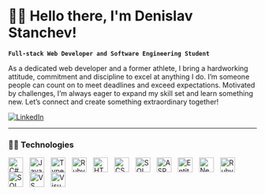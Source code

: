 # 🧑‍💻 Hello there, I'm Denislav Stanchev!

**`Full-stack Web Developer and Software Engineering Student`**

As a dedicated web developer and a former athlete, I bring a hardworking attitude, commitment and discipline to excel at anything I do. I’m someone people can count on to meet deadlines and exceed expectations. Motivated by challenges, I’m always eager to expand my skill set and learn something new. Let’s connect and create something extraordinary together!

   <p align="left">
   <a href="https://www.linkedin.com/in/denislav-stanchev-516b91294/">
      <img alt="LinkedIn" title="Connect with me on LinkedIn" src="https://img.shields.io/badge/-Connect-blue?style=for-the-badge&logo=linkedin&logoColor=white"/>
   </a>
</p>

---

### 🧑‍💻 Technologies

<img align="left" alt="C#" width="30px" style="padding-right:10px;" src="https://cdn.jsdelivr.net/gh/devicons/devicon/icons/csharp/csharp-original.svg"/>
<img align="left" alt="JavaScript" width="30px" style="padding-right:10px;" src="https://cdn.jsdelivr.net/gh/devicons/devicon/icons/javascript/javascript-original.svg" />
<img align="left" alt="TypeScript" width="30px" style="padding-right:10px;" src="https://cdn.jsdelivr.net/gh/devicons/devicon/icons/typescript/typescript-original.svg" />
<img align="left" alt="Ruby" width="30px" style="padding-right:10px;" src="https://cdn.jsdelivr.net/gh/devicons/devicon/icons/ruby/ruby-original.svg" />
<img align="left" alt="HTML" width="30px" style="padding-right:10px;" src="https://cdn.jsdelivr.net/gh/devicons/devicon/icons/html5/html5-original.svg" />
<img align="left" alt="CSS" width="30px" style="padding-right:10px;" src="https://cdn.jsdelivr.net/gh/devicons/devicon/icons/css3/css3-original.svg" />
<img align="left" alt="SQL" width="30px" style="padding-right:10px;" src="https://cdn.jsdelivr.net/gh/devicons/devicon/icons/mysql/mysql-original.svg" />
<img align="left" alt="ASP.NET" width="30px" style="padding-right:10px;" src="https://cdn.jsdelivr.net/gh/devicons/devicon/icons/dotnetcore/dotnetcore-original.svg" />
<img align="left" alt="Entity Framework Core" width="30px" style="padding-right:10px;" src="https://techstackapps.com/uploads/tags/1090/ef_core-original.svg" />
<img align="left" alt="Next.js" width="30px" style="padding-right:10px;" src="https://cdn.jsdelivr.net/gh/devicons/devicon/icons/nextjs/nextjs-original.svg" />
<img align="left" alt="Ruby on Rails" width="30px" style="padding-right:10px;" src="https://cdn.jsdelivr.net/gh/devicons/devicon/icons/rails/rails-original-wordmark.svg" />
<img align="left" alt="SQL Server" width="30px" style="padding-right:10px;" src="https://cdn.jsdelivr.net/gh/devicons/devicon/icons/microsoftsqlserver/microsoftsqlserver-plain.svg" />
<img align="left" alt="VS Code" width="30px" style="padding-right:10px;" src="https://cdn.jsdelivr.net/gh/devicons/devicon/icons/vscode/vscode-original.svg" />
<img align="left" alt="Visual Studio" width="30px" style="padding-right:10px;" src="https://cdn.jsdelivr.net/gh/devicons/devicon/icons/visualstudio/visualstudio-plain.svg" />
<br />

#
<!--
<details>
 <summary><h3>🧑‍💻 My Journey</h3></summary>
   My programming journey began in 8th grade when I was first introduced to coding fundamentals through C#, alongside learning about databases using Microsoft SQL Server, and web development with HTML and CSS. These early experiences sparked my interest in the world of software development, leading me to continue honing my skills throughout high school.

While still in high school and through my second year of university, I completed the SoftUni C# Fullstack Developer Program and earned my diploma as a Fullstack Developer. This program solidified my understanding of back-end and front-end development, preparing me for real-world projects.

After completing the program, I managed to land my first job in which I am up to this day. I work on various website development projects, participating in the full project lifecycle. This includes client consultation, project planning, deployment, and post-launch maintenance. I collaborate closely with clients to understand their needs, define project scopes, and design efficient database structures.

In my professional role, I focus on building admin panels and RESTful APIs using Ruby on Rails for backend operations and on the front end, I develop responsive, interactive user interfaces with Next.js, Tailwind CSS, and Framer Motion, translating UI/UX designs into functional, user-friendly websites.
-->
